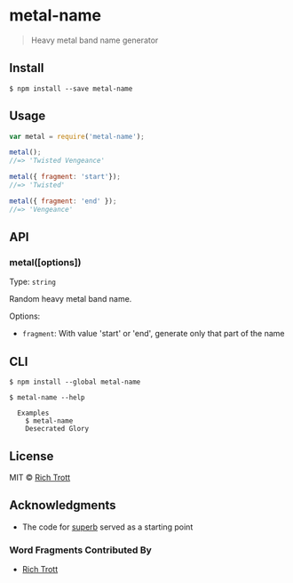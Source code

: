 # metal-name

> Heavy metal band name generator

## Install

```
$ npm install --save metal-name
```


## Usage

```js
var metal = require('metal-name');

metal();
//=> 'Twisted Vengeance'

metal({ fragment: 'start'});
//=> 'Twisted'

metal({ fragment: 'end' });
//=> 'Vengeance'
```


## API

### metal([options])

Type: `string`

Random heavy metal band name.

Options:
* `fragment`: With value 'start' or 'end', generate only that part of the name


## CLI

```
$ npm install --global metal-name
```

```
$ metal-name --help

  Examples
    $ metal-name
    Desecrated Glory
```

## License

MIT © [Rich Trott](https://trott.github.io)

## Acknowledgments

* The code for [superb](https://github.com/sindresorhus/superb) served as a starting point

### Word Fragments Contributed By

* [Rich Trott](https://github.com/Trott)
